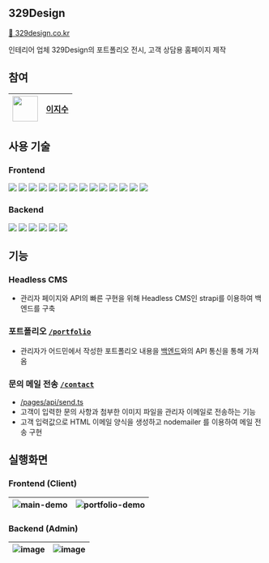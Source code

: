 ## 329Design
[🚀 329design.co.kr](https://329design.co.kr) 

인테리어 업체 329Design의 포트폴리오 전시, 고객 상담용 홈페이지 제작

## 참여

<img src="https://github.com/329space/329design-frontend/assets/84840032/6c0ed80d-5dd5-4858-9b71-fe2fcceb3df3" width="50"> |[이지수](https://github.com/mynameisjisoo)
---|---

## 사용 기술
### Frontend
![](https://img.shields.io/badge/HTML5-E34F26?style=for-the-badge&logo=HTML5&logoColor=white) ![](https://img.shields.io/badge/CSS3-1572B6?style=for-the-badge&logo=CSS3&logoColor=white) ![](https://img.shields.io/badge/JavaScript-F7DF1E?style=for-the-badge&logo=JavaScript&logoColor=white) ![](https://img.shields.io/badge/TypeScript-3178C6?style=for-the-badge&logo=TypeScript&logoColor=white) ![](https://img.shields.io/badge/next.js-000000?style=for-the-badge&logo=next.js&logoColor=white) ![](https://img.shields.io/badge/axios-5A29E4?style=for-the-badge&logo=axios&logoColor=white) ![](https://img.shields.io/badge/graphql-E10098?style=for-the-badge&logo=graphql&logoColor=white) ![](https://img.shields.io/badge/apollo%20client-311C87?style=for-the-badge&logo=apollographql&logoColor=white) ![](https://img.shields.io/badge/netlify-00C7B7?style=for-the-badge&logo=netlify&logoColor=white) ![](https://img.shields.io/badge/tailwind%20css-06B6D4?style=for-the-badge&logo=tailwindcss&logoColor=white) ![](https://img.shields.io/badge/swiper-6332F6?style=for-the-badge&logo=swiper&logoColor=white) ![](https://img.shields.io/badge/☁️%20cloudinary-3448c5?style=for-the-badge&logoColor=white) ![](https://img.shields.io/badge/eslint-4B32C3?style=for-the-badge&logo=eslint&logoColor=white) ![](https://img.shields.io/badge/prettier-F7B93E?style=for-the-badge&logo=prettier&logoColor=white)


### Backend
![](https://img.shields.io/badge/strapi-2F2E8B?style=for-the-badge&logo=strapi&logoColor=white) ![](https://img.shields.io/badge/graphql-E10098?style=for-the-badge&logo=graphql&logoColor=white)
![](https://img.shields.io/badge/postgresql-4169E1?style=for-the-badge&logo=postgresql&logoColor=white) ![](https://img.shields.io/badge/amazon%20rds-527FFF?style=for-the-badge&logo=amazon%20rds&logoColor=white) ![](https://img.shields.io/badge/koyeb-121212?style=for-the-badge&logo=koyeb&logoColor=white) ![](https://img.shields.io/badge/☁️%20cloudinary-3448c5?style=for-the-badge&logoColor=white)

## 기능
### Headless CMS
* 관리자 페이지와 API의 빠른 구현을 위해 Headless CMS인 strapi를 이용하여 백엔드를 구축
### 포트폴리오 [`/portfolio`](https://329design.co.kr/portfolio)
* 관리자가 어드민에서 작성한 포트폴리오 내용을 [백엔드](https://github.com/329space/329design-backend)와의 API 통신을 통해 가져옴

### 문의 메일 전송 [`/contact`](https://329design.co.kr/contact)
* [/pages/api/send.ts](https://github.com/329space/329design-frontend/blob/main/pages/api/send.ts)
* 고객이 입력한 문의 사항과 첨부한 이미지 파일을 관리자 이메일로 전송하는 기능
* 고객 입력값으로 HTML 이메일 양식을 생성하고 nodemailer 를 이용하여 메일 전송 구현


## 실행화면
### Frontend (Client)
![main-demo](https://github.com/329space/329design-frontend/assets/84840032/ed7cd2db-7de6-430c-aeca-fc229263109a) |![portfolio-demo](https://github.com/329space/329design-frontend/assets/84840032/7172fc6f-009c-4fa6-8265-91be80e143ab)
--- | --- | 

### Backend (Admin)
![image](https://github.com/329space/329design-frontend/assets/84840032/14c189ad-9e88-4c6b-bd82-0db1233a4490) |![image](https://github.com/329space/329design-frontend/assets/84840032/8c90093a-bf41-4be4-8093-61f5eacd8f2a)
--- | --- | 
